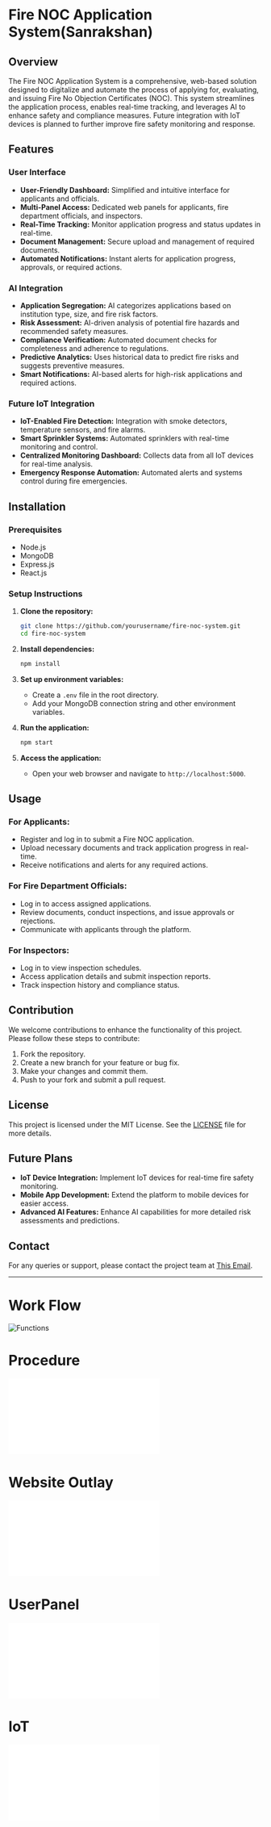 ﻿

# Fire NOC Application System(Sanrakshan)

## Overview

The Fire NOC Application System is a comprehensive, web-based solution designed to digitalize and automate the process of applying for, evaluating, and issuing Fire No Objection Certificates (NOC). This system streamlines the application process, enables real-time tracking, and leverages AI to enhance safety and compliance measures. Future integration with IoT devices is planned to further improve fire safety monitoring and response.

## Features

### User Interface
- **User-Friendly Dashboard:** Simplified and intuitive interface for applicants and officials.
- **Multi-Panel Access:** Dedicated web panels for applicants, fire department officials, and inspectors.
- **Real-Time Tracking:** Monitor application progress and status updates in real-time.
- **Document Management:** Secure upload and management of required documents.
- **Automated Notifications:** Instant alerts for application progress, approvals, or required actions.

### AI Integration
- **Application Segregation:** AI categorizes applications based on institution type, size, and fire risk factors.
- **Risk Assessment:** AI-driven analysis of potential fire hazards and recommended safety measures.
- **Compliance Verification:** Automated document checks for completeness and adherence to regulations.
- **Predictive Analytics:** Uses historical data to predict fire risks and suggests preventive measures.
- **Smart Notifications:** AI-based alerts for high-risk applications and required actions.

### Future IoT Integration
- **IoT-Enabled Fire Detection:** Integration with smoke detectors, temperature sensors, and fire alarms.
- **Smart Sprinkler Systems:** Automated sprinklers with real-time monitoring and control.
- **Centralized Monitoring Dashboard:** Collects data from all IoT devices for real-time analysis.
- **Emergency Response Automation:** Automated alerts and systems control during fire emergencies.

## Installation

### Prerequisites
- Node.js
- MongoDB
- Express.js
- React.js

### Setup Instructions
1. **Clone the repository:**
   ```bash
   git clone https://github.com/yourusername/fire-noc-system.git
   cd fire-noc-system
   ```

2. **Install dependencies:**
   ```bash
   npm install
   ```

3. **Set up environment variables:**
   - Create a `.env` file in the root directory.
   - Add your MongoDB connection string and other environment variables.

4. **Run the application:**
   ```bash
   npm start
   ```

5. **Access the application:**
   - Open your web browser and navigate to `http://localhost:5000`.

## Usage

### For Applicants:
- Register and log in to submit a Fire NOC application.
- Upload necessary documents and track application progress in real-time.
- Receive notifications and alerts for any required actions.

### For Fire Department Officials:
- Log in to access assigned applications.
- Review documents, conduct inspections, and issue approvals or rejections.
- Communicate with applicants through the platform.

### For Inspectors:
- Log in to view inspection schedules.
- Access application details and submit inspection reports.
- Track inspection history and compliance status.

## Contribution

We welcome contributions to enhance the functionality of this project. Please follow these steps to contribute:
1. Fork the repository.
2. Create a new branch for your feature or bug fix.
3. Make your changes and commit them.
4. Push to your fork and submit a pull request.

## License

This project is licensed under the MIT License. See the [LICENSE](LICENSE) file for more details.

## Future Plans

- **IoT Device Integration:** Implement IoT devices for real-time fire safety monitoring.
- **Mobile App Development:** Extend the platform to mobile devices for easier access.
- **Advanced AI Features:** Enhance AI capabilities for more detailed risk assessments and predictions.

## Contact

For any queries or support, please contact the project team at [This Email](mailto:ayushtomarrudra@gmail.com).

---
 # Work Flow
![Functions](./readmeimage.jpg)

 # Procedure
![Procedure](./procedure.pdf)

 # Website Outlay
![Outlay](./OutLay.pdf)

 # UserPanel
![UserPanel](./UserPanel.pdf)

 # IoT
![IoT](./IoT.pdf)

